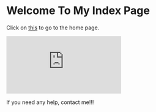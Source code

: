 # Welcome To My Index Page 


Click on [this](https://advaithravishankar.github.io/cse15l-lab-reports/home.md) to go to the home page.

![this](https://advaithravishankar.github.io/cse15l-lab-reports/home.md)

If you need any help, contact me!!!

